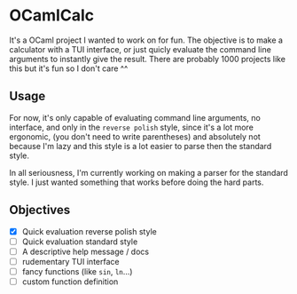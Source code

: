 # OCamlCalc

It's a OCaml project I wanted to work on for fun. The objective is to make a
calculator with a TUI interface, or just quicly evaluate the command line
arguments to instantly give the result. There are probably 1000 projects like
this but it's fun so I don't care ^^


## Usage

For now, it's only capable of evaluating command line arguments, no interface,
and only in the `reverse polish` style, since it's a lot more ergonomic, (you
don't need to write parentheses) and absolutely not because I'm lazy and this
style is a lot easier to parse then the standard style.

In all seriousness, I'm currently working on making a parser for the standard
style. I just wanted something that works before doing the hard parts.

## Objectives

- [X] Quick evaluation reverse polish style
- [ ] Quick evaluation standard style
- [ ] A descriptive help message / docs
- [ ] rudementary TUI interface
- [ ] fancy functions (like `sin`, `ln`...)
- [ ] custom function definition
